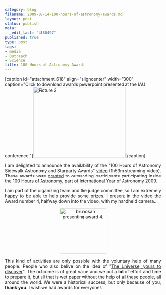 ```yaml
--- 
category: blog
filename: 2009-08-14-100-hours-of-astronomy-awards.md
layout: post
status: publish
meta: 
  _edit_last: "4180497"
published: true
type: post
tags: 
- media
- Outreach
- Science
title: 100 Hours of Astronomy Awards
---
```

[caption id="attachment_618" align="aligncenter" width="300" caption="Click to download awards powerpoint presented at the IAU conference."]<a href="http://nasonurb.files.wordpress.com/2009/08/100ha-awards.ppt"><img class="size-medium wp-image-618" title="Picture 2" src="http://nasonurb.files.wordpress.com/2009/08/picture-2.png?w=300" alt="Picture 2" width="300" height="227" /></a>[/caption]
<p style="text-align:justify;">I am delighted to announce the availability of the "100 Hours of Astronomy Sidewalk Astronomy and Starparty Awards" <a href="http://www.video.rnp.br/overmedia/VisualizarVideo.do?_InstanceIdentifier=0&amp;_EntityIdentifier=rnpJi9ldP_k-5Rl0gdMV_7G9YYpaho6TA1SO4CYChdSBjU.">video</a> (1h53m streaming video). These awards were <a href="http://www.100hoursofastronomy.org/component/content/article/34-site-navigation/253-award-winners">granted</a> to outsanding participants participating inside the <a href="http://www.100hoursofastronomy.org/">100 Hours of Astronom</a>y, part of International Year of Astronomy 2009.</p>
<p style="text-align:justify;">I am part of the organizing team and the judge committee, so I am extremely happy to be able to help provide some prizes. I present in the video the Award number 4, halfway down into the video, with my handheld camera...</p>
<p style="text-align:center;"><a href="http://www.video.rnp.br/overmedia/VisualizarVideo.do?_InstanceIdentifier=0&amp;_EntityIdentifier=rnpJi9ldP_k-5Rl0gdMV_7G9YYpaho6TA1SO4CYChdSBjU."><img class="size-thumbnail wp-image-621 aligncenter" title="brunosan presenting award 4." src="http://nasonurb.files.wordpress.com/2009/08/picture-3.png?w=150" alt="brunosan presenting award 4." width="150" height="148" /></a></p>
<p style="text-align:justify;">This kind of activities are only possible with the voluntary help of many people. People who also belive on the idea of "<a href="http://www.astronomy2009.org/">The Universe, yours to discover</a>". The outcome is of great value and we put a <strong>lot</strong> of effort and time to prepare it, but all that is wet paper without the help of all <a href="http://www.100hoursofastronomy.org/component/eventlist/eventsmap">these</a> people, all around the world. We were a historical success, but only because of you, <strong>thank you</strong>. I wish we had awards for everyone!.</p>
